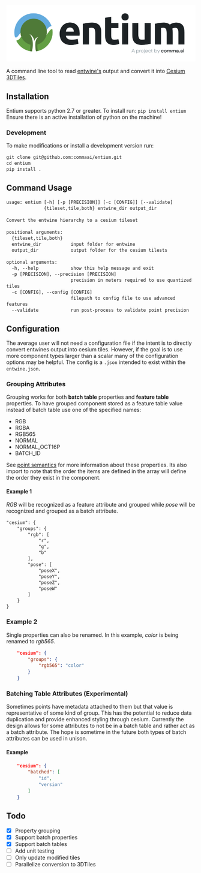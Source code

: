 <p align="center">
	<img src="./resources/logo.png" alt="entium" />
</p>

A command line tool to read [entwine's](http://entwine.io) output and convert it into
[Cesium 3DTiles](https://github.com/AnalyticalGraphicsInc/3d-tiles).

## Installation
Entium supports python 2.7 or greater. To install run: 
`pip install entium`
Ensure there is an active installation of python on the machine!

### Development
To make modifications or install a development version run:
```
git clone git@github.com:commaai/entium.git
cd entium
pip install .
```

## Command Usage
```
usage: entium [-h] [-p [PRECISION]] [-c [CONFIG]] [--validate]
              {tileset,tile,both} entwine_dir output_dir

Convert the entwine hierarchy to a cesium tileset

positional arguments:
  {tileset,tile,both}
  entwine_dir           input folder for entwine
  output_dir            output folder for the cesium tilests

optional arguments:
  -h, --help            show this help message and exit
  -p [PRECISION], --precision [PRECISION]
                        precision in meters required to use quantized tiles
  -c [CONFIG], --config [CONFIG]
                        filepath to config file to use advanced features
  --validate            run post-process to validate point precision
```

## Configuration
The average user will not need a configuration file if the intent is to directly convert entwines output into cesium tiles. However, if the goal is to use more component types larger than a scalar many of the configuration options may be helpful. The config is a `.json` intended to exist within the `entwine.json`.

### Grouping Attributes
Grouping works for both **batch table** properties and **feature table** properties. To have grouped component stored as a feature table value instead of batch table use one of the specified names:
 - RGB
 - RGBA
 - RGB565
 - NORMAL
 - NORMAL_OCT16P
 - BATCH_ID

See [point semantics](https://github.com/AnalyticalGraphicsInc/3d-tiles/blob/master/specification/TileFormats/PointCloud/README.md#semantics) for more information about these properties. Its also import to note that the order the items are defined in the array will define the order they exist in the component.
#### Example 1 
*RGB* will be recognized as a feature attribute and grouped while *pose* will be recognized and grouped as a batch attribute.
```json\
"cesium": {
    "groups": {
        "rgb": [
            "r", 
            "g", 
            "b"
        ], 
        "pose": [
            "poseX", 
            "poseY", 
            "poseZ",
	        "poseW"
        ]
    }
}
```

### Example 2 
Single properties can also be renamed. In this example, *color* is being renamed to *rgb565*.
```json
    "cesium": {
        "groups": {
            "rgb565": "color"
        }
    }
```
### Batching Table Attributes (Experimental)
Sometimes points have metadata attached to them but that value is representative of some kind of group. This has the potential to reduce data duplication and provide enhanced styling through cesium. Currently the design allows for some attributes to not be in a batch table and rather act as a batch attribute. The hope is sometime in the future both types of batch attributes can be used in unison. 

#### Example
```json
    "cesium": {
        "batched": [
            "id",
            "version"
        ]
    }
```


## Todo
 - [X] Property grouping
 - [X] Support batch properties
 - [X] Support batch tables
 - [ ] Add unit testing 
 - [ ] Only update modified tiles
 - [ ] Parallelize conversion to 3DTiles